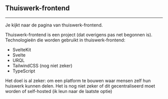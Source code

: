 ## Thuiswerk-frontend

___

Je kijkt naar de pagina van thuiswerk-frontend.

Thuiswerk-frontend is een project (dat overigens pas net begonnen is).
Technologieën die worden gebruikt in thuiswerk-frontend:

* SvelteKit
* Svelte
* URQL
* TailwindCSS (nog niet zeker)
* TypeScript

Het doel is al zeker: om een platform te bouwen waar mensen zelf hun huiswerk kunnen delen. Het is nog niet zeker of dit gecentraliseerd moet worden of self-hosted (ik leun naar de laatste optie)

